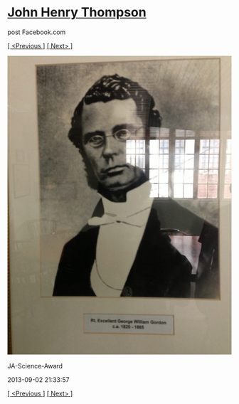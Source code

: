 # [John Henry Thompson](../README.md)
post Facebook.com

[[ <Previous ]](2013-09-02-29.md) [[ Next> ]](2013-09-02-31.md)

[![](../media/2013-09-02/JA-Science-Award-19.jpg)](../README.md)

JA-Science-Award

2013-09-02 21:33:57

[[ <Previous ]](2013-09-02-29.md) [[ Next> ]](2013-09-02-31.md)